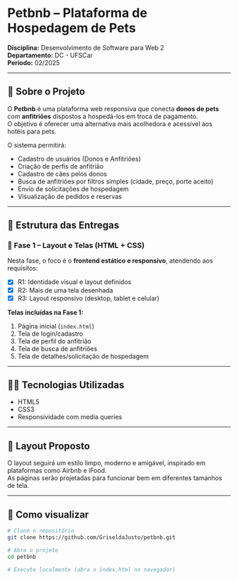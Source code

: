# Petbnb – Plataforma de Hospedagem de Pets

**Disciplina:** Desenvolvimento de Software para Web 2  
**Departamento:** DC - UFSCar  
**Período:** 02/2025  

---

## 🧾 Sobre o Projeto

O **Petbnb** é uma plataforma web responsiva que conecta **donos de pets** com **anfitriões** dispostos a hospedá-los em troca de pagamento.  
O objetivo é oferecer uma alternativa mais acolhedora e acessível aos hotéis para pets.

O sistema permitirá:
- Cadastro de usuários (Donos e Anfitriões)
- Criação de perfis de anfitrião
- Cadastro de cães pelos donos
- Busca de anfitriões por filtros simples (cidade, preço, porte aceito)
- Envio de solicitações de hospedagem
- Visualização de pedidos e reservas

---

## 🧱 Estrutura das Entregas

### 📍 **Fase 1 – Layout e Telas (HTML + CSS)**  
Nesta fase, o foco é o **frontend estático e responsivo**, atendendo aos requisitos:

- [x] R1: Identidade visual e layout definidos  
- [x] R2: Mais de uma tela desenhada  
- [x] R3: Layout responsivo (desktop, tablet e celular)

**Telas incluídas na Fase 1:**
1. Página inicial (`index.html`)
2. Tela de login/cadastro
3. Tela de perfil do anfitrião
4. Tela de busca de anfitriões
5. Tela de detalhes/solicitação de hospedagem

---

## 👩‍💻 Tecnologias Utilizadas
- HTML5  
- CSS3 
- Responsividade com media queries  

---

## 📱 Layout Proposto
O layout seguirá um estilo limpo, moderno e amigável, inspirado em plataformas como Airbnb e iFood.  
As páginas serão projetadas para funcionar bem em diferentes tamanhos de tela.

---

## 🧭 Como visualizar

```bash
# Clone o repositório
git clone https://github.com/GriseldaJusto/petbnb.git

# Abra o projeto
cd petbnb

# Execute localmente (abra o index.html no navegador)


